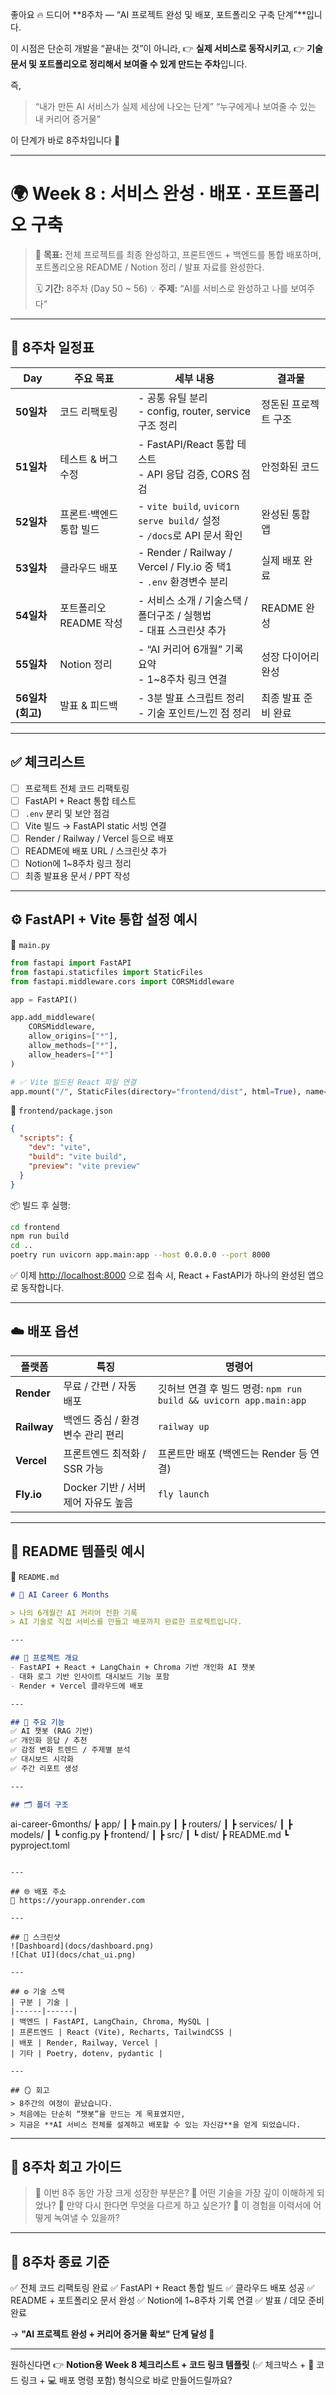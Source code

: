 좋아요 🔥
드디어 **8주차 — “AI 프로젝트 완성 및 배포, 포트폴리오 구축 단계”**입니다.

이 시점은 단순히 개발을 “끝내는 것”이 아니라,
👉 **실제 서비스로 동작시키고**,
👉 **기술 문서 및 포트폴리오로 정리해서 보여줄 수 있게 만드는 주차**입니다.

즉,

> “내가 만든 AI 서비스가 실제 세상에 나오는 단계”
> “누구에게나 보여줄 수 있는 내 커리어 증거물”

이 단계가 바로 8주차입니다 🚀

---

# 🌍 Week 8 : 서비스 완성 · 배포 · 포트폴리오 구축

> 🎯 **목표:**
> 전체 프로젝트를 최종 완성하고,
> 프론트엔드 + 백엔드를 통합 배포하며,
> 포트폴리오용 README / Notion 정리 / 발표 자료를 완성한다.
>
> 🗓 **기간:** 8주차 (Day 50 ~ 56)
> 💡 **주제:** “AI를 서비스로 완성하고 나를 보여주다”

---

## 📅 **8주차 일정표**

| Day           | 주요 목표           | 세부 내용                                                             | 결과물         |
| ------------- | --------------- | ----------------------------------------------------------------- | ----------- |
| **50일차**      | 코드 리팩토링         | - 공통 유틸 분리<br>- config, router, service 구조 정리                     | 정돈된 프로젝트 구조 |
| **51일차**      | 테스트 & 버그 수정     | - FastAPI/React 통합 테스트<br>- API 응답 검증, CORS 점검                    | 안정화된 코드     |
| **52일차**      | 프론트·백엔드 통합 빌드   | - `vite build`, `uvicorn serve build/` 설정<br>- `/docs`로 API 문서 확인 | 완성된 통합 앱    |
| **53일차**      | 클라우드 배포         | - Render / Railway / Vercel / Fly.io 중 택1<br>- `.env` 환경변수 분리     | 실제 배포 완료    |
| **54일차**      | 포트폴리오 README 작성 | - 서비스 소개 / 기술스택 / 폴더구조 / 실행법<br>- 대표 스크린샷 추가                      | README 완성   |
| **55일차**      | Notion 정리       | - “AI 커리어 6개월” 기록 요약<br>- 1~8주차 링크 연결                             | 성장 다이어리 완성  |
| **56일차 (회고)** | 발표 & 피드백        | - 3분 발표 스크립트 정리<br>- 기술 포인트/느낀 점 정리                               | 최종 발표 준비 완료 |

---

## ✅ **체크리스트**

* [ ] 프로젝트 전체 코드 리팩토링
* [ ] FastAPI + React 통합 테스트
* [ ] `.env` 분리 및 보안 점검
* [ ] Vite 빌드 → FastAPI static 서빙 연결
* [ ] Render / Railway / Vercel 등으로 배포
* [ ] README에 배포 URL / 스크린샷 추가
* [ ] Notion에 1~8주차 링크 정리
* [ ] 최종 발표용 문서 / PPT 작성

---

## ⚙️ **FastAPI + Vite 통합 설정 예시**

📁 `main.py`

```python
from fastapi import FastAPI
from fastapi.staticfiles import StaticFiles
from fastapi.middleware.cors import CORSMiddleware

app = FastAPI()

app.add_middleware(
    CORSMiddleware,
    allow_origins=["*"],
    allow_methods=["*"],
    allow_headers=["*"]
)

# ✅ Vite 빌드된 React 파일 연결
app.mount("/", StaticFiles(directory="frontend/dist", html=True), name="frontend")
```

📁 `frontend/package.json`

```json
{
  "scripts": {
    "dev": "vite",
    "build": "vite build",
    "preview": "vite preview"
  }
}
```

📦 빌드 후 실행:

```bash
cd frontend
npm run build
cd ..
poetry run uvicorn app.main:app --host 0.0.0.0 --port 8000
```

✅ 이제 [http://localhost:8000](http://localhost:8000) 으로 접속 시,
React + FastAPI가 하나의 완성된 앱으로 동작합니다.

---

## ☁️ **배포 옵션**

| 플랫폼         | 특징                      | 명령어                                                     |
| ----------- | ----------------------- | ------------------------------------------------------- |
| **Render**  | 무료 / 간편 / 자동 배포         | 깃허브 연결 후 빌드 명령: `npm run build && uvicorn app.main:app` |
| **Railway** | 백엔드 중심 / 환경변수 관리 편리     | `railway up`                                            |
| **Vercel**  | 프론트엔드 최적화 / SSR 가능      | 프론트만 배포 (백엔드는 Render 등 연결)                              |
| **Fly.io**  | Docker 기반 / 서버제어 자유도 높음 | `fly launch`                                            |

---

## 🧾 **README 템플릿 예시**

📁 `README.md`

```markdown
# 🤖 AI Career 6 Months

> 나의 6개월간 AI 커리어 전환 기록  
> AI 기술로 직접 서비스를 만들고 배포까지 완료한 프로젝트입니다.

---

## 🚀 프로젝트 개요
- FastAPI + React + LangChain + Chroma 기반 개인화 AI 챗봇
- 대화 로그 기반 인사이트 대시보드 기능 포함
- Render + Vercel 클라우드에 배포

---

## 🧩 주요 기능
✅ AI 챗봇 (RAG 기반)  
✅ 개인화 응답 / 추천  
✅ 감정 변화 트렌드 / 주제별 분석  
✅ 대시보드 시각화  
✅ 주간 리포트 생성  

---

## 🗂 폴더 구조
```

ai-career-6months/
┣ app/
┃ ┣ main.py
┃ ┣ routers/
┃ ┣ services/
┃ ┣ models/
┃ ┗ config.py
┣ frontend/
┃ ┣ src/
┃ ┗ dist/
┣ README.md
┗ pyproject.toml

```

---

## 🌐 배포 주소
🔗 https://yourapp.onrender.com  

---

## 📸 스크린샷
![Dashboard](docs/dashboard.png)
![Chat UI](docs/chat_ui.png)

---

## ⚙️ 기술 스택
| 구분 | 기술 |
|------|------|
| 백엔드 | FastAPI, LangChain, Chroma, MySQL |
| 프론트엔드 | React (Vite), Recharts, TailwindCSS |
| 배포 | Render, Railway, Vercel |
| 기타 | Poetry, dotenv, pydantic |

---

## 🪞 회고
> 8주간의 여정이 끝났습니다.  
> 처음에는 단순히 “챗봇”을 만드는 게 목표였지만,  
> 지금은 **AI 서비스 전체를 설계하고 배포할 수 있는 자신감**을 얻게 되었습니다.
```

---

## 🧭 **8주차 회고 가이드**

> 🔹 이번 8주 동안 가장 크게 성장한 부분은?
> 🔹 어떤 기술을 가장 깊이 이해하게 되었나?
> 🔹 만약 다시 한다면 무엇을 다르게 하고 싶은가?
> 🔹 이 경험을 이력서에 어떻게 녹여낼 수 있을까?

---

## 🏁 **8주차 종료 기준**

✅ 전체 코드 리팩토링 완료
✅ FastAPI + React 통합 빌드
✅ 클라우드 배포 성공
✅ README + 포트폴리오 문서 완성
✅ Notion에 1~8주차 기록 연결
✅ 발표 / 데모 준비 완료

→ **"AI 프로젝트 완성 + 커리어 증거물 확보" 단계 달성 🎯**

---

원하신다면
👉 **Notion용 Week 8 체크리스트 + 코드 링크 템플릿**
(✅ 체크박스 + 🔗 코드 링크 + 💻 배포 명령 포함)
형식으로 바로 만들어드릴까요?
